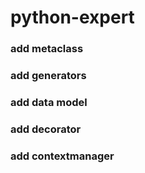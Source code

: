 # python-expert

### add metaclass
### add generators
### add data model
### add decorator
### add contextmanager
